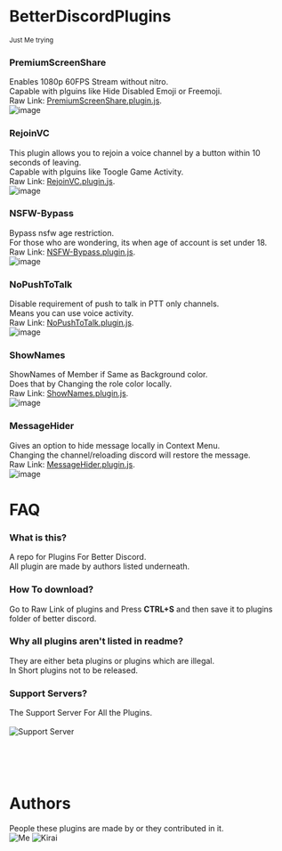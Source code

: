 # BetterDiscordPlugins
<sup>Just Me trying</sup>
### PremiumScreenShare
Enables 1080p 60FPS Stream without nitro.
<br>
Capable with plguins like Hide Disabled Emoji or Freemoji.
<br>
Raw Link:
[PremiumScreenShare.plugin.js](https://raw.githubusercontent.com/Tharki-God/BetterDiscordPlugins/master/PremiumScreenShare.plugin.js).
<br>
![image](https://user-images.githubusercontent.com/73281112/169863796-0b183624-a54c-4eac-820b-726ccad78ccb.png)
<br>
### RejoinVC
This plugin allows you to rejoin a voice channel by a button within 10 seconds of leaving.
<br>
Capable with plguins like Toogle Game Activity.
<br>
Raw Link:
[RejoinVC.plugin.js](https://raw.githubusercontent.com/Tharki-God/BetterDiscordPlugins/master/RejoinVC.plugin.js).
<br>
![image](https://user-images.githubusercontent.com/73281112/169864734-85d0eae5-3a02-43d2-beba-02aed1caf3d5.png)
<br>
### NSFW-Bypass
Bypass nsfw age restriction.
<br>
For those who are wondering, its when age of account is set under 18.
<br>
Raw Link:
[NSFW-Bypass.plugin.js](https://raw.githubusercontent.com/Tharki-God/BetterDiscordPlugins/master/NSFW-Bypass.plugin.js).
<br>
![image](https://user-images.githubusercontent.com/73281112/169865493-ab796986-e321-49d3-aec2-b99cf1ff7ea6.png)
<br>
### NoPushToTalk
Disable requirement of push to talk in PTT only channels.
<br>
Means you can use voice activity.
<br>
Raw Link:
[NoPushToTalk.plugin.js](https://raw.githubusercontent.com/Tharki-God/BetterDiscordPlugins/master/NoPushToTalk.plugin.js).
<br>
![image](https://user-images.githubusercontent.com/73281112/169914106-5b48b423-d36d-4d8e-8dbf-6cd54a4bf1f4.png)
<br>
### ShowNames
ShowNames of Member if Same as Background color.
<br>
Does that by Changing the role color locally.
<br>
Raw Link:
[ShowNames.plugin.js](https://raw.githubusercontent.com/Tharki-God/BetterDiscordPlugins/master/ShowNames.plugin.js).
<br>
![image](https://user-images.githubusercontent.com/73281112/169866915-4392a193-9ffc-425c-bd21-75b69f09b159.png)
<br>
### MessageHider
Gives an option to hide message locally in Context Menu.
<br>
Changing the channel/reloading discord will restore the message.
<br>
Raw Link:
[MessageHider.plugin.js](https://raw.githubusercontent.com/Tharki-God/BetterDiscordPlugins/master/MessageHider.plugin.js).
<br>
![image](https://user-images.githubusercontent.com/73281112/169927449-98e5fd41-1f60-4019-a51a-0108dbb81dbe.png)
<br>

# FAQ

### What is this?
A repo for Plugins For Better Discord.
<br>
All plugin are made by authors listed underneath.
### How To download?
Go to Raw Link of plugins and Press <b>CTRL+S</b> and then save it to plugins folder of better discord.

### Why all plugins aren't listed in readme?
They are either beta plugins or plugins which are illegal.
<br>
In Short plugins not to be released.

### Support Servers?
The Support Server For All the Plugins.
<br>
<br>
![Support Server](https://discordapp.com/api/guilds/919649417005506600/widget.png?style=banner3)


 <br><br><br>  

# Authors
People these plugins are made by or they contributed in it.
<br>
![Me](https://discord-readme-badge.vercel.app/api?id=887483349369765930)
![Kirai](https://discord-readme-badge.vercel.app/api?id=872383230328832031)
